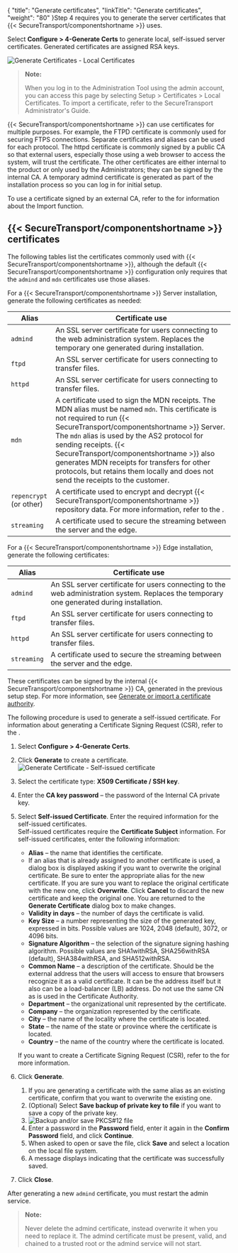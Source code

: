 {
    "title": "Generate certificates",
    "linkTitle": "Generate certificates",
    "weight": "80"
}Step 4 requires you to generate the server certificates that {{< SecureTransport/componentshortname  >}} uses.

Select **Configure &gt; 4-Generate Certs** to generate local, self-issued server certificates. Generated certificates are assigned RSA keys.

<img src="/Images/SecureTransport/generate_certs.png" class="maxWidth" alt="Generate Certificates - Local Certificates" />

> **Note:**
>
> When you log in to the Administration Tool using the admin account, you can access this page by selecting Setup &gt; Certificates &gt; Local Certificates. To import a certificate, refer to the SecureTransport Administrator's Guide.

{{< SecureTransport/componentshortname  >}} can use certificates for multiple purposes. For example, the FTPD certificate is commonly used for securing FTPS connections. Separate certificates and aliases can be used for each protocol. The httpd certificate is commonly signed by a public CA so that external users, especially those using a web browser to access the system, will trust the certificate. The other certificates are either internal to the product or only used by the Administrators; they can be signed by the internal CA. A temporary admind certificate is generated as part of the installation process so you can log in for initial setup.

To use a certificate signed by an external CA, refer to the for information about the Import function.

## {{< SecureTransport/componentshortname  >}} certificates

The following tables list the certificates commonly used with {{< SecureTransport/componentshortname  >}}, although the default {{< SecureTransport/componentshortname  >}} configuration only requires that the `admind` and `mdn` certificates use those aliases.

For a {{< SecureTransport/componentshortname  >}} Server installation, generate the following certificates as needed:

<table>
   <thead>
      <tr>
<th class="HeadE-Column1-Header1">Alias         </th>
<th class="HeadD-Column1-Header1">Certificate use         </th>
      </tr>
   </thead>
   <tbody>
      <tr>
         <td><code>admind</code>         </td>
         <td>An SSL server certificate for users connecting to the web administration system. Replaces the temporary one generated during installation.         </td>
      </tr>
      <tr>
         <td><code>ftpd</code>         </td>
         <td>An SSL server certificate for users connecting to transfer files.         </td>
      </tr>
      <tr>
         <td><code>httpd</code>         </td>
         <td>An SSL server certificate for users connecting to transfer files.         </td>
      </tr>
      <tr>
         <td><code>mdn</code>         </td>
         <td>A certificate used to sign the MDN receipts. The MDN alias must be named <code>mdn</code>. This certificate is not required to run {{< SecureTransport/componentshortname  >}} Server. The <code>mdn</code> alias is used by the AS2 protocol for sending receipts. {{< SecureTransport/componentshortname  >}} also generates MDN receipts for transfers for other protocols, but retains them locally and does not send the receipts to the customer.         </td>
      </tr>
      <tr>
         <td><code>repencrypt </code>(or other)         </td>
         <td>A certificate used to encrypt and decrypt {{< SecureTransport/componentshortname  >}} repository data. For more information, refer to the .         </td>
      </tr>
      <tr>
         <td><code>streaming</code>         </td>
         <td>A certificate used to secure the streaming between the server and the edge.         </td>
      </tr>
   </tbody>
</table>

For a {{< SecureTransport/componentshortname  >}} Edge installation, generate the following certificates:

<table>
   <thead>
      <tr>
<th class="HeadE-Column1-Header1">Alias         </th>
<th class="HeadD-Column1-Header1">Certificate use         </th>
      </tr>
   </thead>
   <tbody>
      <tr>
         <td><code>admind</code>         </td>
         <td>An SSL server certificate for users connecting to the web administration system. Replaces the temporary one generated during installation.         </td>
      </tr>
      <tr>
         <td><code>ftpd</code>         </td>
         <td>An SSL server certificate for users connecting to transfer files.         </td>
      </tr>
      <tr>
         <td><code>httpd</code>         </td>
         <td>An SSL server certificate for users connecting to transfer files.         </td>
      </tr>
      <tr>
         <td><code>streaming</code>         </td>
         <td>A certificate used to secure the streaming between the server and the edge.         </td>
      </tr>
   </tbody>
</table>

These certificates can be signed by the internal {{< SecureTransport/componentshortname  >}} CA, generated in the previous setup step. For more information, see [Generate or import a certificate authority](../generate_or_import_ca).

The following procedure is used to generate a self-issued certificate. For information about generating a Certificate Signing Request (CSR), refer to the .

1.  Select **Configure > 4-Generate Certs**.
2.  Click **Generate** to create a certificate.  
    <img src="/Images/SecureTransport/generate_certificate.png" class="mediumWidth" alt="Generate Certificate - Self-issued certificate" />
3.  Select the certificate type: **X509 Certificate / SSH key**.
4.  Enter the **CA key password** – the password of the Internal CA private key.
5.  Select **Self-issued Certificate**. Enter the required information for the self-issued certificates.  
    Self-issued certificates require the **Certificate Subject** information. For self-issued certificates, enter the following information:
    -   **Alias** – the name that identifies the certificate.
    -   If an alias that is already assigned to another certificate is used, a dialog box is displayed asking if you want to overwrite the original certificate. Be sure to enter the appropriate alias for the new certificate. If you are sure you want to replace the original certificate with the new one, click **Overwrite**. Click **Cancel** to discard the new certificate and keep the original one. You are returned to the **Generate Certificate** dialog box to make changes.
    -   **Validity in days** – the number of days the certificate is valid.
    -   **Key Size** – a number representing the size of the generated key, expressed in bits. Possible values are 1024, 2048 (default), 3072, or 4096 bits.
    -   **Signature Algorithm** – the selection of the signature signing hashing algorithm. Possible values are SHA1withRSA, SHA256withRSA (default), SHA384withRSA, and SHA512withRSA.
    -   **Common Name** – a description of the certificate. Should be the external address that the users will access to ensure that browsers recognize it as a valid certificate. It can be the address itself but it also can be a load-balancer (LB) address. Do not use the same CN as is used in the Certificate Authority.
    -   **Department** – the organizational unit represented by the certificate.
    -   **Company** – the organization represented by the certificate.
    -   **City** – the name of the locality where the certificate is located.
    -   **State** – the name of the state or province where the certificate is located.
    -   **Country** – the name of the country where the certificate is located.

      
    If you want to create a Certificate Signing Request (CSR), refer to the for more information.
6.  Click **Generate**.
    1.  If you are generating a certificate with the same alias as an existing certificate, confirm that you want to overwrite the existing one.
    2.  (Optional) Select **Save backup of private key to file** if you want to save a copy of the private key.
    3.  <img src="/Images/SecureTransport/backup_certificate.png" class="mediumWidth" alt="Backup and/or save PKCS#12 file" />
    4.  Enter a password in the **Password** field, enter it again in the **Confirm Password** field, and click **Continue**.
    5.  When asked to open or save the file, click **Save** and select a location on the local file system.
    6.  A message displays indicating that the certificate was successfully saved.
7.  Click **Close**.

After generating a new `admind` certificate, you must restart the admin service.

> **Note:**
>
> Never delete the admind certificate, instead overwrite it when you need to replace it. The admind certificate must be present, valid, and chained to a trusted root or the admind service will not start.

